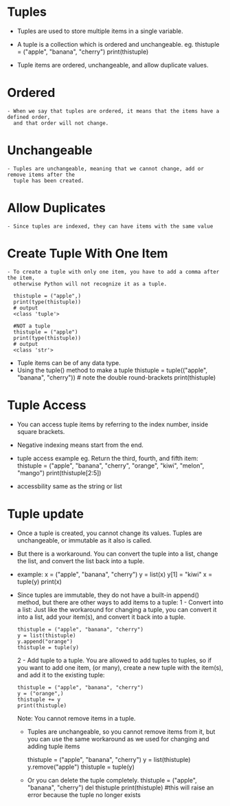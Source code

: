 # Tuples

 - Tuples are used to store multiple items in a single variable.
 - A tuple is a collection which is ordered and unchangeable.
    eg. thistuple = ("apple", "banana", "cherry")
        print(thistuple)

 - Tuple items are ordered, unchangeable, and allow duplicate values.
  # Ordered
    - When we say that tuples are ordered, it means that the items have a defined order, 
      and that order will not change.
  # Unchangeable
    - Tuples are unchangeable, meaning that we cannot change, add or remove items after the 
      tuple has been created.
  # Allow Duplicates
    - Since tuples are indexed, they can have items with the same value

  # Create Tuple With One Item
    - To create a tuple with only one item, you have to add a comma after the item, 
      otherwise Python will not recognize it as a tuple.
     
      thistuple = ("apple",)
      print(type(thistuple))
      # output
      <class 'tuple'>

      #NOT a tuple
      thistuple = ("apple")
      print(type(thistuple))
      # output 
      <class 'str'>

 - Tuple items can be of any data type.
 - Using the tuple() method to make a tuple
    thistuple = tuple(("apple", "banana", "cherry")) # note the double round-brackets
    print(thistuple)

  # Tuple Access
  - You can access tuple items by referring to the index number, inside square brackets.
  - Negative indexing means start from the end.
  - tuple access example
   eg. Return the third, fourth, and fifth item:
    thistuple = ("apple", "banana", "cherry", "orange", "kiwi", "melon", "mango")
    print(thistuple[2:5])

  - accessbility same as the string or list
  
  # Tuple update
  - Once a tuple is created, you cannot change its values. Tuples are unchangeable, 
    or immutable as it also is called.
  - But there is a workaround. You can convert the tuple into a list, change the list, 
    and convert the list back into a tuple.
  - example:
    x = ("apple", "banana", "cherry")
    y = list(x)
    y[1] = "kiwi"
    x = tuple(y)
    print(x)
  - Since tuples are immutable, they do not have a built-in append() method, but there are 
    other ways to add items to a tuple:
    1 - Convert into a list: Just like the workaround for changing a tuple, you can convert it into a list, 
        add your item(s), and convert it back into a tuple.

        thistuple = ("apple", "banana", "cherry")
        y = list(thistuple)
        y.append("orange")
        thistuple = tuple(y)

    2 - Add tuple to a tuple. You are allowed to add tuples to tuples, so if you want to add one item, 
        (or many), create a new tuple with the item(s), and add it to the existing tuple:

        thistuple = ("apple", "banana", "cherry")
        y = ("orange",)
        thistuple += y
        print(thistuple)

    Note: You cannot remove items in a tuple.

    - Tuples are unchangeable, so you cannot remove items from it, but you can use the same 
      workaround as we used for changing and adding tuple items

        thistuple = ("apple", "banana", "cherry")
        y = list(thistuple)
        y.remove("apple")
        thistuple = tuple(y)

    - Or you can delete the tuple completely.
        thistuple = ("apple", "banana", "cherry")
        del thistuple
        print(thistuple) #this will raise an error because the tuple no longer exists

        